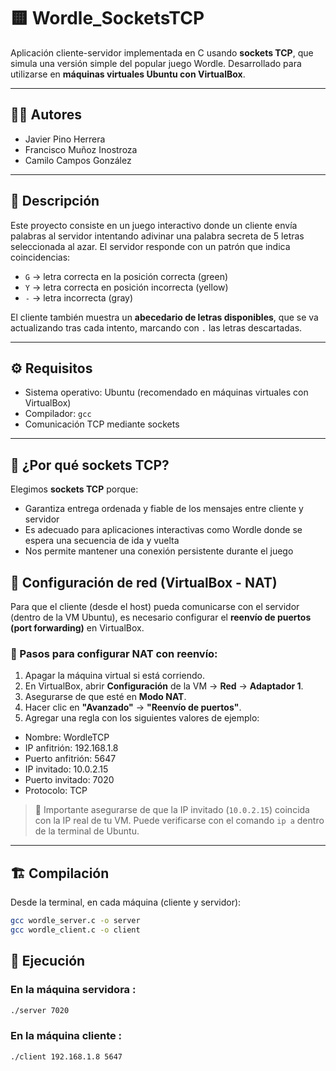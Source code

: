 # 🟨 Wordle_SocketsTCP

Aplicación cliente-servidor implementada en C usando **sockets TCP**, que simula una versión simple del popular juego Wordle. Desarrollado para utilizarse en **máquinas virtuales Ubuntu con VirtualBox**.

---

## 👨‍💻 Autores

- Javier Pino Herrera  
- Francisco Muñoz Inostroza  
- Camilo Campos González

---

## 🎯 Descripción

Este proyecto consiste en un juego interactivo donde un cliente envía palabras al servidor intentando adivinar una palabra secreta de 5 letras seleccionada al azar. El servidor responde con un patrón que indica coincidencias:

- `G` → letra correcta en la posición correcta (green)
- `Y` → letra correcta en posición incorrecta (yellow)
- `-` → letra incorrecta (gray)

El cliente también muestra un **abecedario de letras disponibles**, que se va actualizando tras cada intento, marcando con `.` las letras descartadas.

---

## ⚙️ Requisitos

- Sistema operativo: Ubuntu (recomendado en máquinas virtuales con VirtualBox)
- Compilador: `gcc`
- Comunicación TCP mediante sockets

---

## 🧠 ¿Por qué sockets TCP?

Elegimos **sockets TCP** porque:

- Garantiza entrega ordenada y fiable de los mensajes entre cliente y servidor
- Es adecuado para aplicaciones interactivas como Wordle donde se espera una secuencia de ida y vuelta
- Nos permite mantener una conexión persistente durante el juego


## 🔌 Configuración de red (VirtualBox - NAT)

Para que el cliente (desde el host) pueda comunicarse con el servidor (dentro de la VM Ubuntu), es necesario configurar el **reenvío de puertos (port forwarding)** en VirtualBox.

### 🔧 Pasos para configurar NAT con reenvío:

1. Apagar la máquina virtual si está corriendo.
2. En VirtualBox, abrir **Configuración** de la VM → **Red** → **Adaptador 1**.
3. Asegurarse de que esté en **Modo NAT**.
4. Hacer clic en **"Avanzado"** → **"Reenvío de puertos"**.
5. Agregar una regla con los siguientes valores de ejemplo:

- Nombre: WordleTCP
- IP anfitrión: 192.168.1.8
- Puerto anfitrión: 5647
- IP invitado: 10.0.2.15
- Puerto invitado: 7020
- Protocolo: TCP


> 📌 Importante asegurarse de que la IP invitado (`10.0.2.15`) coincida con la IP real de tu VM. Puede verificarse con el comando `ip a` dentro de la terminal de Ubuntu.

---

## 🏗️ Compilación

Desde la terminal, en cada máquina (cliente y servidor):

```bash
gcc wordle_server.c -o server
gcc wordle_client.c -o client
```


## 🚀 Ejecución

### En la máquina **servidora** :

```bash
./server 7020
```

### En la máquina **cliente** :
```bash
./client 192.168.1.8 5647
```